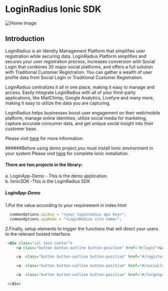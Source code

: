 # LoginRadius Ionic SDK
![Home Image](http://docs.lrcontent.com/resources/github/banner-1544x500.png)

## Introduction ##
LoginRadius is an Identity Management Platform that simplifies user registration while securing data. LoginRadius Platform simplifies and secures your user registration process, increases conversion with Social Login that combines 30 major social platforms, and offers a full solution with Traditional Customer Registration. You can gather a wealth of user profile data from Social Login or Traditional Customer Registration.

LoginRadius centralizes it all in one place, making it easy to manage and access. Easily integrate LoginRadius with all of your third-party applications, like MailChimp, Google Analytics, Livefyre and many more, making it easy to utilize the data you are capturing.

LoginRadius helps businesses boost user engagement on their web/mobile platform, manage online identities, utilize social media for marketing, capture accurate consumer data, and get unique social insight into their customer base.

Please visit [here](http://www.loginradius.com/) for more information.

######Before using demo project,you must install Ionic environment in your system Please visit [here](http://ionicframework.com/docs/guide/installation.html) for complete Ionic installation.

#### There are two projects in the library:
a. LoginApp-Demo - This is the demo application.    
b. IonicSDK -This is the LoginRadius SDK

##### LoginApp-Demo
1.Put the value according to your requirement in index.html
```JavaScript
  commonOptions.apiKey = "<your loginradius api key>";
  commonOptions.appName = "<LoginRadius site name>";
```

2.Finally, setup elements to trigger the functions that will direct your users to the relevant hosted interface.
```html
 <div class="col text-center">
     <a class="button button-outline button-positive" href="#/login">Login</a>

     <a  class="button button-outline button-positive" href="#/register">Register</a>

     <a  class="button button-outline button-positive" href="#/sociallogin">Social Login</a>

     <a  class="button button-outline button-positive" href="#/forgotpassword">Forgot Password</a>

 </div>
```